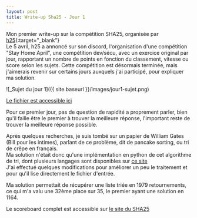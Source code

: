 ```yaml
---
layout: post
title: Write-up Sha25 - Jour 1
---
```


Mon premier write-up sur la compétition SHA25, organisée par [h25](https://www.h25.io){:target="_blank"}  
Le 5 avril, h25 a annoncé sur son discord, l'organisation d'une compétition "Stay Home April", une compétition dev/sécu, avec un exercice original par jour, rapportant un nombre de points en fonction du classement, vitesse ou score selon les sujets. Cette compétition est désormais terminée, mais j'aimerais revenir sur certains jours auxquels j'ai participé, pour expliquer ma solution.

![_Sujet du jour 1]({{ site.baseurl }}/images/jour1-sujet.png)

[Le fichier est accessible ici](http://sha25.h25.io/static/pb1.txt)

Pour ce premier jour, pas de question de rapidité a proprement parler, bien qu'il faille être le premier à trouver la meilleure réponse, l'important reste de trouver la meilleure réponse possible.  

Après quelques recherches, je suis tombé sur un papier de William Gates (Bill pour les intimes), parlant de ce problème, dit de pancake sorting, ou tri de crêpe en français.  
Ma solution n'était donc qu'une implémentation en python de cet algorithme de tri, dont plusieurs langages sont disponibles sur [ce site](https://www.geeksforgeeks.org/pancake-sorting/)  
J'ai effectué quelques modifications pour améliorer un peu le traitement et pour qu'il lise directement le fichier d'entrée.  

Ma solution permettait de récupérer une liste triée en 1979 retournements, ce qui m'a valu une 32ème place sur 35, le premier ayant une solution en 1164.  

Le scoreboard complet est accessible sur [le site du SHA25](http://sha25.h25.io/)